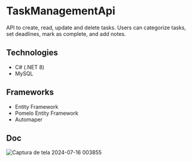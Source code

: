 # TaskManagementApi
API to create, read, update and delete tasks. Users can categorize tasks, set deadlines, mark as complete, and add notes.

## Technologies
- C# (.NET 8)
- MySQL

## Frameworks
- Entity Framework
- Pomelo Entity Framework
- Automaper

## Doc
![Captura de tela 2024-07-16 003855](https://github.com/user-attachments/assets/b70e7815-bee8-4343-8ff5-d925bb20b3c4)
